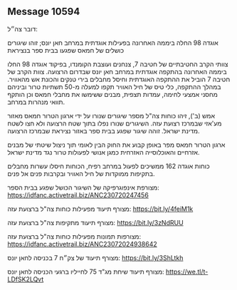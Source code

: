 ## Message 10594

דובר צה״ל:

אוגדה 98 החלה ביממה האחרונה בפעילות אוגדתית במרחב חאן יונס; זוהו שיגורים כושלים של חמאס שפגעו בבית ספר בנציראת

צוותי הקרב החטיבתיים של חטיבה 7, צנחנים ועוצבת הקומנדו, בפיקוד אוגדה 98 החלו ביממה האחרונה בהתקפה אוגדתית במרחב חאן יונס שבדרום הרצועה. 
צוות הקרב של חטיבה 7 הוביל את ההתקפה האוגדתית וחיסל מחבלים בירי טנקים והכונת אש מהאוויר. 
במהלך ההתקפה, כלי טיס של חיל האוויר תקפו למעלה מ-50 תשתיות טרור וביניהם מחסני אמצעי לחימה, עמדות תצפית, מבנים ששימשו את מחבלי חמאס וכן הותקף תוואי מנהרות במרחב.

אמש (ב'), זיהו כוחות צה"ל מספר שיגורים שנורו על ידי ארגון הטרור חמאס מאזור מע'אזי שבמרכז רצועת עזה. השיגורים שנורו נפלו בתוך שטח הרצועה ולא חצו לשטח מדינת ישראל. זוהה שיגור שפגע בבית ספר באזור נציראת שבמרכז הרצועה.

ארגון הטרור חמאס מפר באופן קבוע את החוק הבין לאומי תוך ניצול שיטתי של מבנים אזרחיים והאוכלוסייה האזרחית כמגן אנושי לפעולות טרור נגד מדינת ישראל.

כוחות אוגדה 162 ממשיכים לפעול במרחב רפיח, הכוחות חיסלו עשרות מחבלים בתקיפות ממוקדות של חיל האוויר ובקרבות פנים אל פנים.

מצורפת אינפוגרפיקה של השיגור הכושל שפגע בבית הספר: https://idfanc.activetrail.biz/ANC230720247456

מצורף תיעוד מפעילות כוחות צה"ל ברצועת עזה: https://bit.ly/4feiM1k

מצורף תיעוד מתקיפות צה"ל ברצועת עזה: https://bit.ly/3zNdRUU

מצורפות תמונות מפעילות כוחות צה"ל ברצועת עזה: https://idfanc.activetrail.biz/ANC23072024938642

מצורף תיעוד של צק״ח 7 בכניסה לחאן יונס: https://bit.ly/3ShLtkh

מצורף תיעוד שיחת מג"ד 75 לחייליו ברגעי הכניסה לחאן יונס: https://we.tl/t-LDfSK2LQvt


